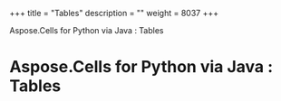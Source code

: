 +++
title = "Tables" 
description = "" 
weight = 8037 
+++

Aspose.Cells for Python via Java : Tables  

# Aspose.Cells for Python via Java : Tables


